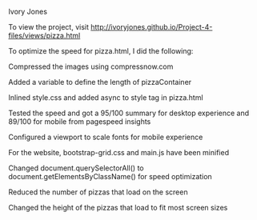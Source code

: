 Ivory Jones

To view the project, visit http://ivoryjones.github.io/Project-4-files/views/pizza.html

To optimize the speed for pizza.html, I did the following:

Compressed the images using compressnow.com

Added a variable to define the length of pizzaContainer

Inlined style.css and added async to style tag in pizza.html

Tested the speed and got a 95/100 summary for desktop experience and 89/100 for mobile from pagespeed insights

Configured a viewport to scale fonts for mobile experience

For the website, bootstrap-grid.css and main.js have been minified

Changed document.querySelectorAll() to document.getElementsByClassName() for speed optimization

Reduced the number of pizzas that load on the screen

Changed the height of the pizzas that load to fit most screen sizes


